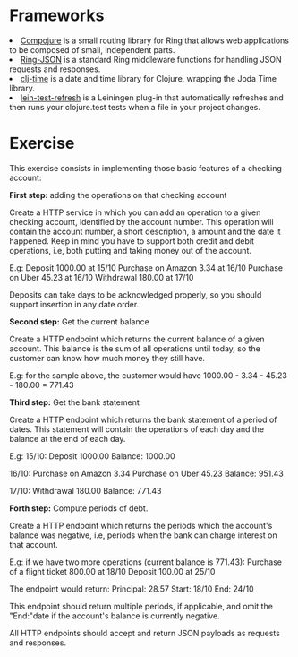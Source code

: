 <h1>Frameworks</h1>

<li><a href="https://github.com/weavejester/compojure">Compojure</a> is a small routing library for Ring that allows web applications to be composed of small, independent parts.
<li><a href="https://github.com/ring-clojure/ring-json">Ring-JSON</a> is a standard Ring middleware functions for handling JSON requests and responses.
<li><a href="https://github.com/clj-time/clj-time">clj-time</a> is a date and time library for Clojure, wrapping the Joda Time library.
<li><a href="https://github.com/jakemcc/lein-test-refresh">lein-test-refresh</a>
 is a Leiningen plug-in that automatically refreshes and then runs your clojure.test tests when a file in your project changes.


<h1>Exercise</h1>

This exercise consists in implementing those basic features of a checking account:

<b>First step:</b> adding the operations on that checking account

Create a HTTP service in which you can add an operation to a given checking account, identified by the account number. This operation will contain the account number, a short description, a amount and the date it happened. Keep in mind you have to support both credit and debit operations, i.e, both putting and taking money out of the account.

E.g:
Deposit 1000.00 at 15/10
Purchase on Amazon 3.34 at 16/10
Purchase on Uber 45.23 at 16/10
Withdrawal 180.00 at 17/10

Deposits can take days to be acknowledged properly, so you should support insertion in any date order.

<b>Second step:</b> Get the current balance

Create a HTTP endpoint which returns the current balance of a given account.
This balance is the sum of all operations until today, so the customer can know how much money they still have.

E.g: for the sample above, the customer would have 1000.00 - 3.34 - 45.23 - 180.00 = 771.43

<b>Third step:</b> Get the bank statement

Create a HTTP endpoint which returns the bank statement of a period of dates.
This statement will contain the operations of each day and the balance at the end of each day.

E.g:
15/10:
Deposit 1000.00
Balance: 1000.00

16/10:
Purchase on Amazon 3.34
Purchase on Uber 45.23
Balance: 951.43

17/10:
Withdrawal 180.00
Balance: 771.43

<b>Forth step:</b> Compute periods of debt.

Create a HTTP endpoint which returns the periods which the account's balance
was negative, i.e, periods when the bank can charge interest on that account.

E.g: if we have two more operations (current balance is 771.43):
Purchase of a flight ticket 800.00 at 18/10
Deposit 100.00 at 25/10

The endpoint would return:
Principal: 28.57
Start: 18/10
End: 24/10

This endpoint should return multiple periods, if applicable, and omit the "End:"date if the account's balance is currently negative.

All HTTP endpoints should accept and return JSON payloads as requests and
responses. 


